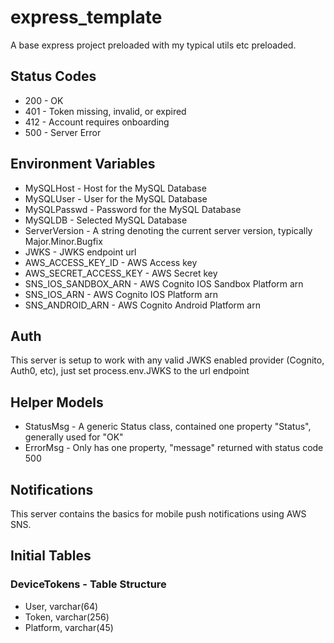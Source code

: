 # express_template
A base express project preloaded with my typical utils etc preloaded.
  
## Status Codes
* 200 - OK
* 401 - Token missing, invalid, or expired
* 412 - Account requires onboarding
* 500 - Server Error
  
## Environment Variables
* MySQLHost - Host for the MySQL Database
* MySQLUser - User for the MySQL Database
* MySQLPasswd - Password for the MySQL Database
* MySQLDB - Selected MySQL Database
* ServerVersion - A string denoting the current server version, typically Major.Minor.Bugfix
* JWKS - JWKS endpoint url
* AWS_ACCESS_KEY_ID - AWS Access key
* AWS_SECRET_ACCESS_KEY - AWS Secret key
* SNS_IOS_SANDBOX_ARN - AWS Cognito IOS Sandbox Platform arn
* SNS_IOS_ARN - AWS Cognito IOS Platform arn
* SNS_ANDROID_ARN - AWS Cognito Android Platform arn
  
## Auth
This server is setup to work with any valid JWKS enabled provider (Cognito, Auth0, etc), just set process.env.JWKS to the url endpoint
  
## Helper Models
* StatusMsg - A generic Status class, contained one property "Status", generally used for "OK"
* ErrorMsg - Only has one property, "message" returned with status code 500
  
## Notifications
This server contains the basics for mobile push notifications using AWS SNS.
  
## Initial Tables
### DeviceTokens - Table Structure
* User, varchar(64)
* Token, varchar(256)
* Platform, varchar(45)